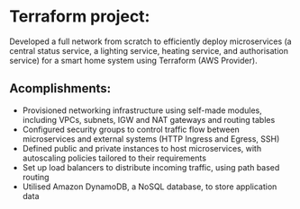 # Terraform project:

Developed a full network from scratch to efficiently deploy microservices (a central status service, a lighting service, heating service, and authorisation service) for a smart home system using Terraform (AWS Provider).

## Acomplishments:

- Provisioned networking infrastructure using self-made modules,  including VPCs, subnets, IGW and NAT gateways and routing tables
- Configured security groups to control traffic flow between microservices and external systems (HTTP Ingress and Egress, SSH)
- Defined public and private instances to host microservices, with autoscaling policies tailored to their requirements 
- Set up load balancers to distribute incoming traffic, using path based routing 
- Utilised Amazon DynamoDB, a NoSQL database, to store application data



